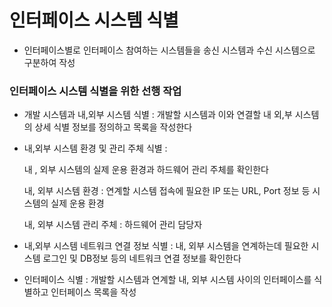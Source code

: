 # 인터페이스 시스템 식별

- 인터페이스별로 인터페이스 참여하는 시스템들을 송신 시스템과 수신 시스템으로 구분하여 작성



### 인터페이스 시스템 식별을 위한 선행 작업

- 개발 시스템과 내,외부 시스템 식별 : 개발할 시스템과 이와 연결할 내 외,부 시스템의 상세 식별 정보를 정의하고 목록을 작성한다

- 내,외부 시스템 환경 및 관리 주체 식별 :

  내 , 외부 시스템의 실제 운용 환경과 하드웨어 관리 주체를 확인한다

  내, 외부 시스템 환경 : 연계할 시스템 접속에 필요한 IP 또는 URL, Port 정보 등 시스템의 실제 운용 환경

  내, 외부 시스템 관리 주체 : 하드웨어 관리 담당자

- 내,외부 시스템 네트워크 연결 정보 식별 :  내, 외부 시스템을 연계하는데 필요한 시스템 로그인 및 DB정보 등의 네트워크 연결 정보를 확인한다

- 인터페이스 식별 : 개발할 시스템과 연계할 내, 외부 시스템 사이의 인터페이스를 식별하고 인터페이스 목록을 작성
